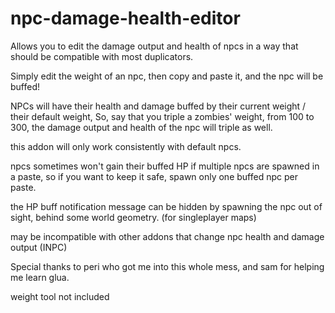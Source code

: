 # npc-damage-health-editor

Allows you to edit the damage output and health of npcs in a way that should be compatible with most duplicators.

Simply edit the weight of an npc, then copy and paste it, and the npc will be buffed!

NPCs will have their health and damage buffed by their current weight / their default weight,
So, say that you triple a zombies' weight, from 100 to 300, the damage output and health of the npc will triple as well.


this addon will only work consistently with default npcs.

npcs sometimes won't gain their buffed HP if multiple npcs are spawned in a paste, so if you want to keep it safe, spawn only one buffed npc per paste.

the HP buff notification message can be hidden by spawning the npc out of sight, behind some world geometry. (for singleplayer maps)

may be incompatible with other addons that change npc health and damage output (INPC)


Special thanks to peri who got me into this whole mess, and sam for helping me learn glua.

weight tool not included
